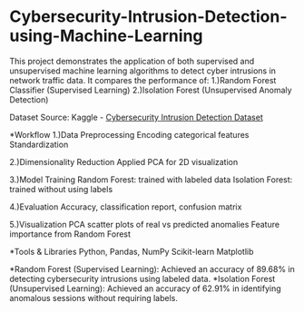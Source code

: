 # Cybersecurity-Intrusion-Detection-using-Machine-Learning

This project demonstrates the application of both supervised and unsupervised machine learning algorithms to detect cyber intrusions in network traffic data.
It compares the performance of:
1.)Random Forest Classifier (Supervised Learning)
2.)Isolation Forest (Unsupervised Anomaly Detection)

Dataset Source: Kaggle - [Cybersecurity Intrusion Detection Dataset](https://www.kaggle.com/datasets/dnkumars/cybersecurity-intrusion-detection-dataset)

*Workflow
1.)Data Preprocessing
    Encoding categorical features
    Standardization

2.)Dimensionality Reduction
    Applied PCA for 2D visualization

3.)Model Training
    Random Forest: trained with labeled data
    Isolation Forest: trained without using labels

4.)Evaluation
    Accuracy, classification report, confusion matrix

5.)Visualization
    PCA scatter plots of real vs predicted anomalies
    Feature importance from Random Forest


*Tools & Libraries
Python, Pandas, NumPy
Scikit-learn
Matplotlib

*Random Forest (Supervised Learning): Achieved an accuracy of 89.68% in detecting cybersecurity intrusions using labeled data.
*Isolation Forest (Unsupervised Learning): Achieved an accuracy of 62.91% in identifying anomalous sessions without requiring labels.
